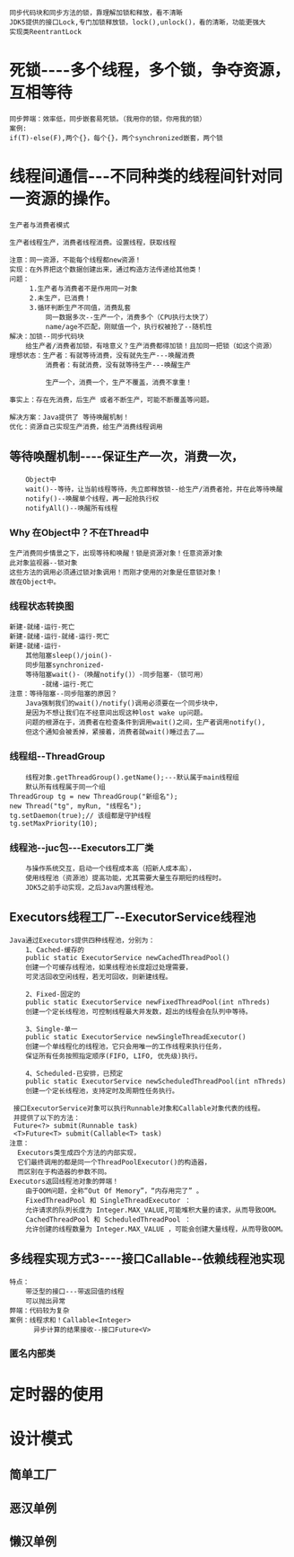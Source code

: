     同步代码块和同步方法的锁，靠理解加锁和释放，看不清晰
    JDK5提供的接口Lock,专门加锁释放锁，lock(),unlock()，看的清晰，功能更强大
    实现类ReentrantLock

# 死锁----多个线程，多个锁，争夺资源，互相等待
    同步弊端：效率低，同步嵌套易死锁。（我用你的锁，你用我的锁）
    案例:
    if(T)-else(F),两个{}，每个{}，两个synchronized嵌套，两个锁
    
# 线程间通信---不同种类的线程间针对同一资源的操作。
    生产者与消费者模式
    
    生产者线程生产，消费者线程消费。设置线程，获取线程
    
    注意：同一资源，不能每个线程都new资源！
    实现：在外界把这个数据创建出来，通过构造方法传递给其他类！
    问题：
         1.生产者与消费者不是作用同一对象
         2.未生产，已消费！
         3.循环判断生产不同值，消费乱套
             同一数据多次--生产一个，消费多个（CPU执行太快了）
             name/age不匹配，刚赋值一个，执行权被抢了--随机性
    解决：加锁--同步代码块
        给生产者/消费者加锁，有啥意义？生产消费都得加锁！且加同一把锁（如这个资源）
    理想状态：生产者：有就等待消费，没有就先生产---唤醒消费
             消费者：有就消费，没有就等待生产---唤醒生产
             
             生产一个，消费一个，生产不覆盖，消费不拿重！
             
    事实上：存在先消费，后生产 或者不断生产，可能不断覆盖等问题。
    
    解决方案：Java提供了 等待唤醒机制！
    优化：资源自己实现生产消费，给生产消费线程调用
## 等待唤醒机制----保证生产一次，消费一次，
        Object中
        wait()--等待，让当前线程等待，先立即释放锁--给生产/消费者抢，并在此等待唤醒
        notify()--唤醒单个线程，再一起抢执行权
        notifyAll()--唤醒所有线程
### Why 在Object中？不在Thread中
    生产消费同步情景之下，出现等待和唤醒！锁是资源对象！任意资源对象
    此对象监视器--锁对象
    这些方法的调用必须通过锁对象调用！而刚才使用的对象是任意锁对象！
    故在Object中。
    
### 线程状态转换图
    新建-就绪-运行-死亡
    新建-就绪-运行-就绪-运行-死亡
    新建-就绪-运行-
        其他阻塞sleep()/join()-
        同步阻塞synchronized-
        等待阻塞wait()-（唤醒notify()）-同步阻塞-（锁可用）
            -就绪-运行-死亡
    注意：等待阻塞--同步阻塞的原因？
        Java强制我们的wait()/notify()调用必须要在一个同步块中，
        是因为不想让我们在不经意间出现这种lost wake up问题。
        问题的根源在于，消费者在检查条件到调用wait()之间，生产者调用notify(),
        但这个通知会被丢掉，紧接着，消费者就wait()睡过去了……
             
### 线程组--ThreadGroup
        线程对象.getThreadGroup().getName();---默认属于main线程组
        默认所有线程属于同一个组
    ThreadGroup tg = new ThreadGroup("新组名");   
    new Thread("tg", myRun, "线程名");
    tg.setDaemon(true);// 该组都是守护线程
    tg.setMaxPriority(10);  
        
### 线程池--juc包---Executors工厂类
        与操作系统交互，启动一个线程成本高（招新人成本高），
        使用线程池（资源池）提高功能，尤其需要大量生存期短的线程时。
        JDK5之前手动实现，之后Java内置线程池。
        
##    Executors线程工厂--ExecutorService线程池
        
    Java通过Executors提供四种线程池，分别为：
        1、Cached-缓存的
        public static ExecutorService newCachedThreadPool()
        创建一个可缓存线程池，如果线程池长度超过处理需要，
        可灵活回收空闲线程，若无可回收，则新建线程。
        
        2、Fixed-固定的
        public static ExecutorService newFixedThreadPool(int nThreds) 
        创建一个定长线程池，可控制线程最大并发数，超出的线程会在队列中等待。
        
        3、Single-单一
        public static ExecutorService newSingleThreadExecutor() 
        创建一个单线程化的线程池，它只会用唯一的工作线程来执行任务，
        保证所有任务按照指定顺序(FIFO, LIFO, 优先级)执行。
        
        4、Scheduled-已安排，已预定
        public static ExecutorService newScheduledThreadPool(int nThreds) 
        创建一个定长线程池，支持定时及周期性任务执行。
        
     接口ExecutorService对象可以执行Runnable对象和Callable对象代表的线程。
     并提供了以下的方法：
     Future<?> submit(Runnable task)    
     <T>Future<T> submit(Callable<T> task)    
    注意：
      Executors类生成四个方法的内部实现，
      它们最终调用的都是同一个ThreadPoolExecutor()的构造器，
      而区别在于构造器的参数不同。
    Executors返回线程池对象的弊端！  
        由于OOM问题，全称“Out Of Memory”，“内存用完了” 。
        FixedThreadPool 和 SingleThreadExecutor ： 
        允许请求的队列长度为 Integer.MAX_VALUE,可能堆积大量的请求，从而导致OOM。
        CachedThreadPool 和 ScheduledThreadPool ： 
        允许创建的线程数量为 Integer.MAX_VALUE ，可能会创建大量线程，从而导致OOM。

## 多线程实现方式3----接口Callable<V>--依赖线程池实现
    特点：
        带泛型的接口---带返回值的线程
        可以抛出异常
    弊端：代码较为复杂
    案例：线程求和！Callable<Integer>
          异步计算的结果接收--接口Future<V>
    


### 匿名内部类
        
# 定时器的使用

# 设计模式
## 简单工厂
## 恶汉单例
## 懒汉单例